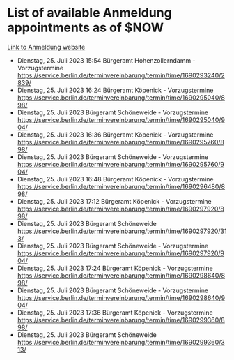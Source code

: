 # List of available Anmeldung appointments as of $NOW
[Link to Anmeldung website](https://service.berlin.de/terminvereinbarung/termin/tag.php?termin=1&anliegen[]=120686&dienstleisterlist=122210,122217,327316,122219,327312,122227,327314,122231,327346,122243,327348,122254,122252,329742,122260,329745,122262,329748,122271,327278,122273,327274,122277,327276,330436,122280,327294,122282,327290,122284,327292,122291,327270,122285,327266,122286,327264,122296,327268,150230,329760,122297,327286,122294,327284,122312,329763,122314,329775,122304,327330,122311,327334,122309,327332,317869,122281,327352,122279,329772,122283,122276,327324,122274,327326,122267,329766,122246,327318,122251,327320,122257,327322,122208,327298,122226,327300&herkunft=http%3A%2F%2Fservice.berlin.de%2Fdienstleistung%2F120686%2F)
- Dienstag, 25. Juli 2023 15:54 Bürgeramt Hohenzollerndamm - Vorzugstermine https://service.berlin.de/terminvereinbarung/termin/time/1690293240/2839/
- Dienstag, 25. Juli 2023 16:24 Bürgeramt Köpenick - Vorzugstermine https://service.berlin.de/terminvereinbarung/termin/time/1690295040/898/
- Dienstag, 25. Juli 2023  Bürgeramt Schöneweide - Vorzugstermine https://service.berlin.de/terminvereinbarung/termin/time/1690295040/904/
- Dienstag, 25. Juli 2023 16:36 Bürgeramt Köpenick - Vorzugstermine https://service.berlin.de/terminvereinbarung/termin/time/1690295760/898/
- Dienstag, 25. Juli 2023  Bürgeramt Schöneweide - Vorzugstermine https://service.berlin.de/terminvereinbarung/termin/time/1690295760/904/
- Dienstag, 25. Juli 2023 16:48 Bürgeramt Köpenick - Vorzugstermine https://service.berlin.de/terminvereinbarung/termin/time/1690296480/898/
- Dienstag, 25. Juli 2023 17:12 Bürgeramt Köpenick - Vorzugstermine https://service.berlin.de/terminvereinbarung/termin/time/1690297920/898/
- Dienstag, 25. Juli 2023  Bürgeramt Schöneweide https://service.berlin.de/terminvereinbarung/termin/time/1690297920/313/
- Dienstag, 25. Juli 2023  Bürgeramt Schöneweide - Vorzugstermine https://service.berlin.de/terminvereinbarung/termin/time/1690297920/904/
- Dienstag, 25. Juli 2023 17:24 Bürgeramt Köpenick - Vorzugstermine https://service.berlin.de/terminvereinbarung/termin/time/1690298640/898/
- Dienstag, 25. Juli 2023  Bürgeramt Schöneweide - Vorzugstermine https://service.berlin.de/terminvereinbarung/termin/time/1690298640/904/
- Dienstag, 25. Juli 2023 17:36 Bürgeramt Köpenick - Vorzugstermine https://service.berlin.de/terminvereinbarung/termin/time/1690299360/898/
- Dienstag, 25. Juli 2023  Bürgeramt Schöneweide https://service.berlin.de/terminvereinbarung/termin/time/1690299360/313/
